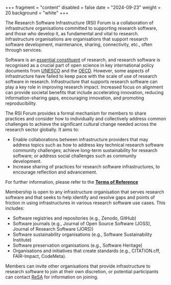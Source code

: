 +++
fragment = "content"
disabled = false
date = "2024-09-23"
weight = 20
background = "white"
+++

The Research Software Infrastructure (RSI) Forum is a collaboration of infrastructure organisations committed to supporting research software, and those who develop it, as fundamental and vital to research. Infrastructure organisations are organisations that support research software development, maintenance, sharing, connectivity, etc., often through services.

Software is an [essential constituent](https://doi.org/10.1038/s43588-024-00651-2) of research, and research software is recognised as a crucial part of open science in key international policy documents from [UNESCO](https://en.unesco.org/science-sustainable-future/open-science/recommendation) and the [OECD](https://www.oecd.org/en/publications/oecd-principles-and-guidelines-for-access-to-research-data-from-public-funding_9789264034020-en-fr.html). However, some aspects of infrastructure have failed to keep pace with the scale of use of research software in research. Infrastructure that supports research software can play a key role in improving research impact. Increased focus on alignment can provide societal benefits that include accelerating innovation, reducing information-sharing gaps, encouraging innovation, and promoting reproducibility. 

The RSI Forum provides a formal mechanism for members to share practices and consider how to individually and collectively address common challenges to achieve the significant cultural change needed across the research sector globally. It aims to:

- Enable collaborations between infrastructure providers that may address topics such as how to address key technical research software community challenges; achieve long-term sustainability for research software; or address social challenges such as community development.
- Increase sharing of practices for research software infrastructures, to encourage reflection and advancement.

For further information, please refer to the [**Terms of Reference**](https://docs.google.com/document/d/1nsbAi_Uag-r2bL3-8Zy6W_UUj6FXzdNB5-OxQUm8fv8/edit)  

Membership is open to any infrastructure organisation that serves research software and that seeks to help identify and resolve gaps and points of friction in using infrastructures in various research software use cases. This includes:

- Software registries and repositories (e.g., Zenodo, GitHub)
- Software journals (e.g., Journal of Open Source Software (JOSS), Journal of Research Software (JORS))
- Software sustainability organisations (e.g., Software Sustainability Institute)
- Software preservation organisations (e.g., Software Heritage)
- Organisations and initiatives that create standards (e.g., CITATION.cff, FAIR-Impact, CodeMeta). 

Members can invite other organisations that provide infrastructure to research software to join at their own discretion, or potential participants can contact [ReSA](mailto:info@researchsoft.org) for information on joining.
